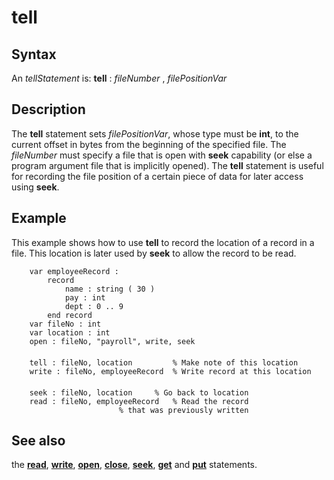 
# tell

## Syntax
An _tellStatement_ is:   **tell** : _fileNumber_ , _filePositionVar_

## Description
The **tell** statement sets _filePositionVar_, whose type must be **int**, to the current offset in bytes from the beginning of the specified file. The _fileNumber_ must specify a file that is open with **seek** capability (or else a program argument file that is implicitly opened). The **tell** statement is useful for recording the file position of a certain piece of data for later access using **seek**.


## Example
This example shows how to use **tell** to record the location of a record in a file. This location is later used by **seek** to allow the record to be read.

        var employeeRecord :
            record
                name : string ( 30 )
                pay : int
                dept : 0 .. 9
            end record
        var fileNo : int
        var location : int
        open : fileNo, "payroll", write, seek
        
        tell : fileNo, location         % Make note of this location
        write : fileNo, employeeRecord  % Write record at this location
        
        seek : fileNo, location     % Go back to location
        read : fileNo, employeeRecord   % Read the record
                            % that was previously written
## See also
the **[read](read.html)**, **[write](write.html)**, **[open](open.html)**, **[close](close.html)**, **[seek](seek.html)**, **[get](get.html)** and **[put](put.html)** statements.


